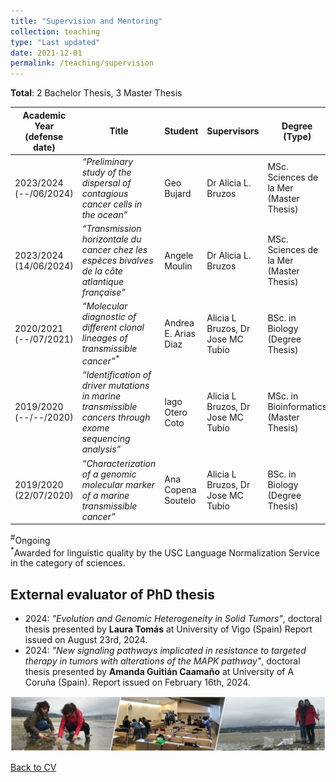 ```yaml
---
title: "Supervision and Mentoring"
collection: teaching
type: "Last updated"
date: 2021-12-01
permalink: /teaching/supervision
---
```


**Total**: 2 Bachelor Thesis, 3 Master Thesis


| Academic Year (defense date)  | Title | Student | Supervisors | Degree (Type) | University, Country (Language) | Grade |
| ------------- | ------------- | ------------- |------------- |------------- | ------------- | ------------- |
| 2023/2024  (--/06/2024) | *“Preliminary study of the dispersal of contagious cancer cells in the ocean”* | Geo Bujard | Dr Alicia L. Bruzos | MSc. Sciences de la Mer (Master Thesis) | Sorbonne Université, France (French) | - |
| 2023/2024  (14/06/2024) | *“Transmission horizontale du cancer chez les espèces bivalves de la côte atlantique française”* | Angele Moulin | Dr Alicia L. Bruzos | MSc. Sciences de la Mer (Master Thesis) | Université de Caen Normandie, France (French) | Good (14/20) |
| 2020/2021  (--/07/2021) | *“Molecular diagnostic of different clonal lineages of transmissible cancer”*<sup>*</sup> | Andrea E. Arias Díaz | Alicia L Bruzos, Dr Jose MC Tubío | BSc. in Biology (Degree Thesis) | Universidade de Santiago de Compostela, Spain (Galician) | Outstanding (9/10) | 
| 2019/2020  (--/--/2020) | *“Identification of driver mutations in marine transmissible cancers through exome sequencing analysis”* | Iago Otero Coto | Alicia L Bruzos, Dr Jose MC Tubío | MSc. in Bioinformatics (Master Thesis) | Universidade da Coruña, Spain (English) | First Class (9.5/10) |
| 2019/2020  (22/07/2020) | *“Characterization of a genomic molecular marker of a marine transmissible cancer”* | Ana Copena Soutelo | Alicia L Bruzos, Dr Jose MC Tubío | BSc. in Biology (Degree Thesis) | Universidade de Santiago de Compostela, Spain (Spanish) | Outstanding (9/10) | 


<sup>#</sup>Ongoing  
<sup>*</sup>Awarded for linguistic quality by the USC Language Normalization Service in the category of sciences.  


## External evaluator of PhD thesis
* 2024: *"Evolution and Genomic Heterogeneity in Solid Tumors"*, doctoral thesis presented by **Laura Tomás** at University of Vigo (Spain) Report issued on August 23rd, 2024.
* 2024: *"New signaling pathways implicated in resistance to targeted therapy in tumors with alterations of the MAPK pathway"*, doctoral thesis presented by **Amanda Guitián Caamaño** at University of A Coruña (Spain). Report issued on February 16th, 2024.

<img src='/images/Tira_FotosTeaching-noNames_AliciaLBruzos.png'>  


[Back to CV](https://albruzos.github.io/cv/)

<!---
TABLE IN PLAIN TEXT:

2020/2021. “Molecular diagnostic of different clonal lineages of transmissible cancer.” 
    Student: Andrea E. Arias Díaz. 
    Type: Degree Thesis for the BSc. in Biology of Universidade de Santiago de Compostela, Spain.
    Supervisor/s:  Alicia L. Bruzos and Dr. Jose Tubío. 
    Others: Awarded for linguistic quality by the USC Language Normalization Service in the category of sciences.

2019/2020. “Identification of driver mutations in marine transmissible cancers through exome sequencing analysis”. 
    Student: Iago Otero Coto. 
    Type: Master Thesis for the MSc. in Bioinformatics from Universidade da Coruña, Spain. 
    Supervisor/s: Alicia L. Bruzos and Dr. Jose Tubío. 

2019/2020. “Characterization of a genomic molecular marker of a marine transmissible cancer”. 
    Student: Ana Copena Soutelo. 
    Type: Degree Thesis for the BSc. in Biology of Universidade de Santiago de Compostela, Spain. 
    Supervisor/s: Alicia L. Bruzos and Dr. Jose Tubío. 

-->
